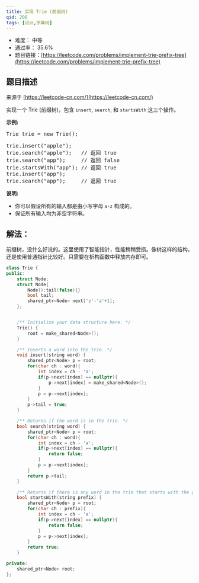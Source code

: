 ```yaml
---
title: 实现 Trie (前缀树)
qid: 208
tags: [设计,字典树]
---
```



- 难度： 中等
- 通过率： 35.6%
- 题目链接：[https://leetcode.com/problems/implement-trie-prefix-tree](https://leetcode.com/problems/implement-trie-prefix-tree)


## 题目描述

来源于 [https://leetcode-cn.com/](https://leetcode-cn.com/)

<p>实现一个 Trie (前缀树)，包含&nbsp;<code>insert</code>,&nbsp;<code>search</code>, 和&nbsp;<code>startsWith</code>&nbsp;这三个操作。</p>

<p><strong>示例:</strong></p>

<pre>Trie trie = new Trie();

trie.insert(&quot;apple&quot;);
trie.search(&quot;apple&quot;);   // 返回 true
trie.search(&quot;app&quot;);     // 返回 false
trie.startsWith(&quot;app&quot;); // 返回 true
trie.insert(&quot;app&quot;);   
trie.search(&quot;app&quot;);     // 返回 true</pre>

<p><strong>说明:</strong></p>

<ul>
	<li>你可以假设所有的输入都是由小写字母&nbsp;<code>a-z</code>&nbsp;构成的。</li>
	<li>保证所有输入均为非空字符串。</li>
</ul>


## 解法：


前缀树，没什么好说的。这里使用了智能指针，性能稍稍受损。像树这样的结构，还是使用普通指针比较好。只需要在析构函数中释放内存即可。

```cpp
class Trie {
public:
    struct Node;
    struct Node{
        Node():tail(false){}
        bool tail;
        shared_ptr<Node> next['z'-'a'+1];
    };


    /** Initialize your data structure here. */
    Trie() {
        root = make_shared<Node>();
    }

    /** Inserts a word into the trie. */
    void insert(string word) {
        shared_ptr<Node> p = root;
        for(char ch : word){
            int index = ch - 'a';
            if(p->next[index] == nullptr){
                p->next[index] = make_shared<Node>();
            }
            p = p->next[index];
        }
        p->tail = true;
    }

    /** Returns if the word is in the trie. */
    bool search(string word) {
        shared_ptr<Node> p = root;
        for(char ch : word){
            int index = ch - 'a';
            if(p->next[index] == nullptr){
                return false;
            }
            p = p->next[index];
        }
        return p->tail;
    }

    /** Returns if there is any word in the trie that starts with the given prefix. */
    bool startsWith(string prefix) {
        shared_ptr<Node> p = root;
        for(char ch : prefix){
            int index = ch - 'a';
            if(p->next[index] == nullptr){
                return false;
            }
            p = p->next[index];
        }
        return true;
    }

private:
    shared_ptr<Node> root;
};
```